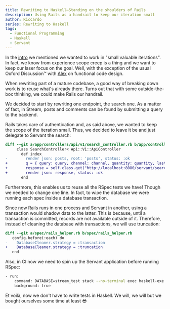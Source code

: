 ```yaml
---
title: Rewriting to Haskell–Standing on the shoulders of Rails
description: Using Rails as a handrail to keep our iteration small
author: Riccardo
series: Rewriting to Haskell
tags:
  - Functional Programming
  - Haskell
  - Servant
---
```


In the [intro](https://odone.io/posts/2020-02-26-rewriting-haskell-intro.html) we mentioned we wanted to work in "small valuable iterations". In fact, we know from experience scope creep is a thing and we want to keep our laser focus on the goal. Well, with the exception of the usual Oxford Discussion™ with [Alex](https://www.linkedin.com/in/alexander-suminski/) on functional code design.

When rewriting part of a mature codebase, a good way of breaking down work is to reuse what's already there. Turns out that with some outside-the-box thinking, we could make Rails our handrail.

We decided to start by rewriting one endpoint, the search one. As a matter of fact, in Stream, posts and comments can be found by submitting a query to the backend.

Rails takes care of authentication and, as said above, we wanted to keep the scope of the iteration small. Thus, we decided to leave it be and just delegate to Servant the search:

```diff
diff --git a/app/controllers/api/v1/search_controller.rb b/app/controllers/api/v1/search_controller.rb
     class SearchController< Api::V1::ApiController
       def index
-        render json: posts, root: 'posts', status: :ok
+        q = { query: query, channel: channel, quantity: quantity, last_id: last_id, comments: comments }.compact
+        response = self.class.get("http://localhost:8080/servant/search", query: q)
+        render json: response, status: :ok
       end
```

Furthermore, this enables us to reuse all the RSpec tests we have! Though we needed to change one line. In fact, to wipe the database we were running each spec inside a database transaction.

Since now Rails runs in one process and Servant in another, using a transaction would shadow data to the latter. This is because, until a transaction is committed, records are not available outside of it. Therefore, instead of cleaning the database with transactions, we will use truncation:

```diff
diff --git a/spec/rails_helper.rb b/spec/rails_helper.rb
   config.before(:each) do
-    DatabaseCleaner.strategy = :transaction
+    DatabaseCleaner.strategy = :truncation
   end
```

Also, in CI now we need to spin up the Servant application before running RSpec:

```bash
- run:
    command: DATABASE=stream_test stack --no-terminal exec haskell-exe
    background: true
```

Et voilà, now we don't have to write tests in Haskell. We will, we will but we bought ourselves some time at least 😎
